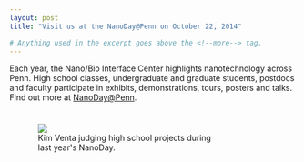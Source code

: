 ```yaml
---
layout: post
title: "Visit us at the NanoDay@Penn on October 22, 2014"

# Anything used in the excerpt goes above the <!--more--> tag.
---
```


Each year, the Nano/Bio Interface Center highlights nanotechnology across Penn.
High school classes, undergraduate and graduate students,
postdocs and faculty participate in exhibits, demonstrations, tours, posters and talks.
Find out more at <a href="http://www.nanotech.upenn.edu/nano_day.html" target="_blank">NanoDay@Penn</a>.

<figure class="hide-for-small" style="float: left; padding: 10px; width: 310px;">
  <img src="{{site.baseurl}}/{{site.img_path}}/NanoDay_2013_kim_judging.jpg">
  <figcaption>Kim Venta judging high school projects during last year's NanoDay.</figcaption>
</figure>

<!--more-->
